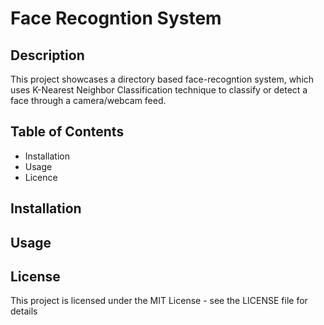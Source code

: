 # Face Recogntion System

## Description

This project showcases a directory based face-recogntion system, which uses K-Nearest Neighbor Classification technique to classify or detect a face through a camera/webcam feed.

## Table of Contents

- Installation
- Usage
- Licence

## Installation

## Usage

## License

This project is licensed under the MIT License - see the LICENSE file for details
